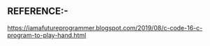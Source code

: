 REFERENCE:-
------------------------------------------------------------
https://iamafutureprogrammer.blogspot.com/2019/08/c-code-16-c-program-to-play-hand.html
